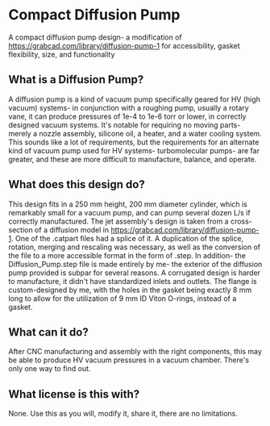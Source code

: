 # Compact Diffusion Pump
A compact diffusion pump design- a modification of https://grabcad.com/library/diffusion-pump-1 for accessibility, gasket flexibility, size, and functionality 

## What is a Diffusion Pump?
A diffusion pump is a kind of vacuum pump specifically geared for HV (high vacuum) systems- in conjunction with a roughing pump, usually a rotary vane, it can produce pressures of 1e-4 to 1e-6 torr or lower, in correctly designed vacuum systems. It's notable for requiring no moving parts- merely a nozzle assembly, silicone oil, a heater, and a water cooling system. This sounds like a lot of requirements, but the requirements for an alternate kind of vacuum pump used for HV systems- turbomolecular pumps- are far greater, and these are more difficult to manufacture, balance, and operate.

## What does this design do?
This design fits in a 250 mm height, 200 mm diameter cylinder, which is remarkably small for a vacuum pump, and can pump several dozen L/s if correctly manufactured. The jet assembly's design is taken from a cross-section of a diffusion model in https://grabcad.com/library/diffusion-pump-1. One of the .catpart files had a splice of it. A duplication of the splice, rotation, merging and rescaling was necessary, as well as the conversion of the file to a more accessible format in the form of .step. In addition- the Diffusion_Pump.step file is made entirely by me- the exterior of the diffusion pump provided is subpar for several reasons. A corrugated design is harder to manufacture, it didn't have standardized inlets and outlets. The flange is custom-designed by me, with the holes in the gasket being exactly 8 mm long to allow for the utilization of 9 mm ID Viton O-rings, instead of a gasket. 

## What can it do?
After CNC manufacturing and assembly with the right components, this may be able to produce HV vacuum pressures in a vacuum chamber. There's only one way to find out.

## What license is this with?
None. Use this as you will, modify it, share it, there are no limitations.
